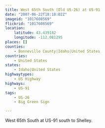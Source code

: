 ```yaml
---
title: West 65th South (Old US-26) at US-91
date: "2007-06-22T18:18:02Z"
imageid: "1017608569"
flickrid: "1017608569"
location:
    latitude: 43.439182
    longitude: -112.081295
places: []
counties:
    - Bonneville County|Idaho|United States
countries:
    - United States
states:
    - Idaho|United States
highwaytypes:
    - US Highway
highways:
    - US-91
tags:
    - US-26
    - Big Green Sign

---
```

West 65th South at US-91 south to Shelley.